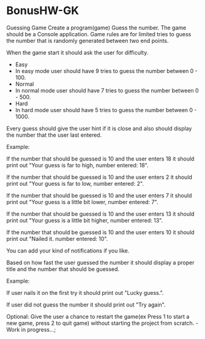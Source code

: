 # BonusHW-GK
Guessing Game
Create a program(game) Guess the number.
The game should be a Console application.
Game rules are for limited tries to guess the number that is randomly generated between two end points.

When the game start it should ask the user for difficulty.
- Easy
- In easy mode user should have 9 tries to guess the number between 0 - 100.
- Normal
- In normal mode user should have 7 tries to guess the number between 0 - 500.
- Hard
- In hard mode user should have 5 tries to guess the number between 0 - 1000.

Every guess should give the user hint if it is close and also should display the number that the user last entered.

Example:

If the number that should be guessed is 10 and the user enters 18 it should print out "Your guess is far to high, number entered: 18".

If the number that should be guessed is 10 and the user enters 2 it should print out "Your guess is far to low, number entered: 2".

If the number that should be guessed is 10 and the user enters 7 it should print out "Your guess is a little bit lower, number entered: 7".

If the number that should be guessed is 10 and the user enters 13 it should print out "Your guess is a little bit higher, number entered: 13".

If the number that should be guessed is 10 and the user enters 10 it should print out "Nailed it. number entered: 10".

You can add your kind of notifications if you like.

Based on how fast the user guessed the number it should display a proper title and the number that should be guessed.

Example:

If user nails it on the first try it should print out "Lucky guess.".

If user did not guess the number it should print out "Try again".

Optional: Give the user a chance to restart the game(ex Press 1 to start a new game, press 2 to quit game) without starting the project from scratch. - Work in progress...;
